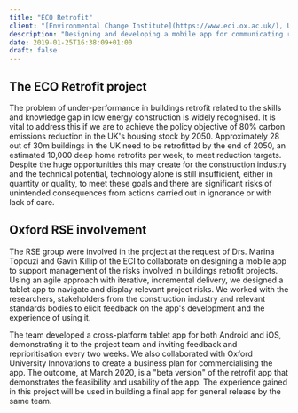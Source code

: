 ```yaml
---
title: "ECO Retrofit"
client: "[Environmental Change Institute](https://www.eci.ox.ac.uk/), University of Oxford"
description: "Designing and developing a mobile app for communicating retrofit project risks"
date: 2019-01-25T16:38:09+01:00
draft: false
---
```


## The ECO Retrofit project

The problem of under-performance in buildings retrofit related to the skills and knowledge gap in low energy construction is widely recognised. It is vital to address this if we are to achieve the policy objective of 80% carbon emissions reduction in the UK's housing stock by 2050. Approximately 28 out of 30m buildings in the UK need to be retrofitted by the end of 2050, an estimated 10,000 deep home retrofits per week, to meet reduction targets. Despite the huge opportunities this may create for the construction industry and the technical potential, technology alone is still insufficient, either in quantity or quality, to meet these goals and there are significant risks of unintended consequences from actions carried out in ignorance or with lack of care.

## Oxford RSE involvement

The RSE group were involved in the project at the request of Drs. Marina Topouzi and Gavin Killip of the ECI to collaborate on designing a mobile app to support management of the risks involved in buildings retrofit projects. Using an agile approach with iterative, incremental delivery, we designed a tablet app to navigate and display relevant project risks. We worked with the researchers, stakeholders from the construction industry and relevant standards bodies to elicit feedback on the app's development and the experience of using it.

The team developed a cross-platform tablet app for both Android and iOS, demonstrating it to the project team and inviting feedback and reprioritisation every two weeks. We also collaborated with Oxford University Innovations to create a business plan for commercialising the app. The outcome, at March 2020, is a "beta version" of the retrofit app that demonstrates the feasibility and usability of the app. The experience gained in this project will be used in building a final app for general release by the same team.
